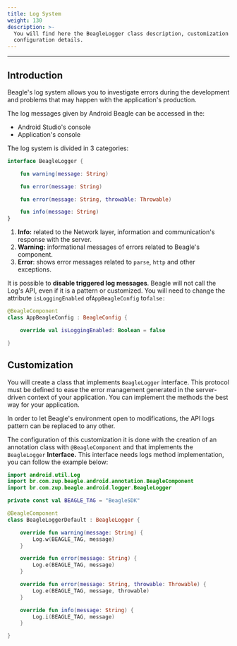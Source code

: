 ```yaml
---
title: Log System
weight: 130
description: >-
  You will find here the BeagleLogger class description, customization and
  configuration details.
---
```


---

## Introduction

Beagle's log system allows you to investigate errors during the development and problems that may happen with the application's production. 

The log messages given by Android Beagle can be accessed in the:

* Android Studio's console
* Application's console 

The log system is divided in 3 categories: 

```kotlin 
interface BeagleLogger {

    fun warning(message: String)

    fun error(message: String)

    fun error(message: String, throwable: Throwable)

    fun info(message: String)
}
```

1. **Info:** related to the Network layer, information and communication's response with the server. 
2. **Warning:** informational messages of errors related to Beagle's component. 
3. **Error**: shows error messages related to  `parse`, `http` and other exceptions.

It is possible to **disable triggered log messages**. Beagle will not call the Log's API, even if it is a pattern or customized. You will need to change the attribute `isLoggingEnabled` of`AppBeagleConfig` to`false:`


```kotlin
@BeagleComponent
class AppBeagleConfig : BeagleConfig {

    override val isLoggingEnabled: Boolean = false

}
```


## Customization

You will create a class that implements `BeagleLogger` interface. This protocol must be defined to ease the error management generated in the server-driven context of your application. You can implement the methods the best way for your application.

In order to let Beagle's environment open to modifications, the API logs pattern can be replaced to any other.

The configuration of this customization it is done with the creation of an annotation class with `@BeagleComponent` and that implements the `BeagleLogger` **Interface.** This interface needs logs method implementation, you can follow the example below: 

```kotlin
import android.util.Log
import br.com.zup.beagle.android.annotation.BeagleComponent
import br.com.zup.beagle.android.logger.BeagleLogger

private const val BEAGLE_TAG = "BeagleSDK"

@BeagleComponent
class BeagleLoggerDefault : BeagleLogger {

    override fun warning(message: String) {
        Log.w(BEAGLE_TAG, message)
    }

    override fun error(message: String) {
        Log.e(BEAGLE_TAG, message)
    }

    override fun error(message: String, throwable: Throwable) {
        Log.e(BEAGLE_TAG, message, throwable)
    }

    override fun info(message: String) {
        Log.i(BEAGLE_TAG, message)
    }

}
```
